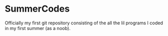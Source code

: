 # SummerCodes
Officially my first git repository consisting of the all the lil programs I coded in my first summer (as a noob).
